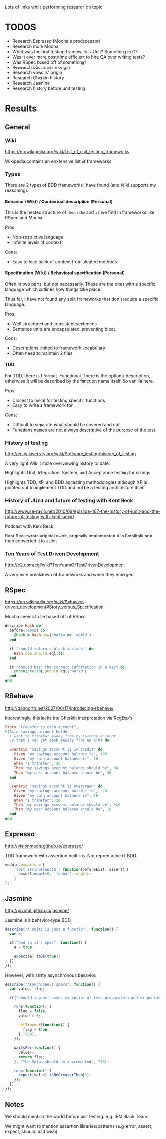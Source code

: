 Lots of links while performing research on topic

# TODOS

- Research Espresso (Mocha's predecessor)
- Research more Mocha
- What was the first testing framework, JUnit? Something in C?
- Was it ever more cost/time efficient to hire QA over writing tests?
- Was RSpec based off of something?
- Research cucumber's origin
- Research vows.js' origin
- Research Gherkin history
- Research Jasmine
- Research history before unit testing

# Results

## General
### Wiki
https://en.wikipedia.org/wiki/List_of_unit_testing_frameworks

Wikipedia contains an enxtensive list of frameworks

### Types
There are 2 types of BDD frameworks I have found (and Wiki supports my reasoning).

#### Behavior (Wiki) / Contextual description (Personal)
This is the nested structure of `describe` and `it` we find in frameworks like RSpec and Mocha.

Pros:

- Non-restrictive language
- Infinite levels of context

Cons:

- Easy to lose track of context from bloated methods

#### Specification (Wiki) / Behavioral specification (Personal)
Often in two parts, but not necessarily. These are the ones with a specific language which outlines how things take place.

Thus far, I have not found any split frameworks that don't require a specific language.

Pros:

- Well structured and consistent sentences
- Sentence units are encapsulated, preventing bloat.

Cons:

- Descriptions limited to framework vocabulary
- Often need to maintain 2 files

#### TDD
For TDD, there is 1 format. Functional. There is the optional description, otherwise it will be described by the function name itself. So vanilla here.

Pros:

- Closest to metal for testing specific functions
- Easy to write a framework for

Cons:

- Difficult to separate what should be covered and not
- Functions names are not always descriptive of the purpose of the test

### History of testing
http://en.wikiversity.org/wiki/Software_testing/history_of_testing

A very light Wiki article overviewing history to date.

Highlights Unit, Integration, System, and Acceptance testing for sizings.

Highlights TDD, XP, and BDD as testing methodologies although XP is pointed out to implement TDD and not be a testing architecture itself

### History of JUnit and future of testing with Kent Beck
http://www.se-radio.net/2010/09/episode-167-the-history-of-junit-and-the-future-of-testing-with-kent-beck/

Podcast with Kent Beck.

Kent Beck wrote original xUnit, originally implemented it in Smalltalk and then converted it to JUnit

### Ten Years of Test Driven Development
http://c2.com/cgi/wiki?TenYearsOfTestDrivenDevelopment

A very nice breakdown of frameworks and when they emerged

## RSpec

https://en.wikipedia.org/wiki/Behavior-driven_development#Story_versus_Specification

Mocha seems to be based off of RSpec

```ruby
describe Hash do
  before(:each) do
    @hash = Hash.new(:hello => 'world')
  end

  it "should return a blank instance" do
    Hash.new.should eql({})
  end

  it "should hash the correct information in a key" do
    @hash[:hello].should eql('world')
  end
end
```


## RBehave
http://dannorth.net/2007/06/17/introducing-rbehave/

Interestingly, this lacks the Gherkin interpretation via RegExp's

```ruby
Story "transfer to cash account",
%(As a savings account holder
  I want to transfer money from my savings account
  So that I can get cash easily from an ATM) do

  Scenario "savings account is in credit" do
    Given "my savings account balance is", 100
    Given "my cash account balance is", 10
    When "I transfer", 20
    Then "my savings account balance should be", 80
    Then "my cash account balance should be", 30
  end

  Scenario "savings account is overdrawn" do
    Given "my savings account balance is", -20
    Given "my cash account balance is", 10
    When "I transfer", 20
    Then "my savings account balance should be", -20
    Then "my cash account balance should be", 10
  end
end
```

## Expresso
http://visionmedia.github.io/expresso/

TDD framework with assertion built-ins. Not reprentative of BDD.

```js
module.exports = {
    'test String#length': function(beforeExit, assert) {
      assert.equal(6, 'foobar'.length);
    }
};
```

## Jasmine
http://pivotal.github.io/jasmine/

Jasmine is a behavior-type BDD

```js
describe("A suite is just a function", function() {
  var a;

  it("and so is a spec", function() {
    a = true;

    expect(a).toBe(true);
  });
});
```

However, with shitty asynchronous behavior.

```js
describe("Asynchronous specs", function() {
  var value, flag;

  it("should support async execution of test preparation and exepectations", function() {

    runs(function() {
      flag = false;
      value = 0;

      setTimeout(function() {
        flag = true;
      }, 500);
    });

    waitsFor(function() {
      value++;
      return flag;
    }, "The Value should be incremented", 750);

    runs(function() {
      expect(value).toBeGreaterThan(0);
    });
  });
});
```

## Notes
We should mention the world before unit testing. e.g. IBM Black Team

We might want to mention assertion libraries/patterns (e.g. error, assert, expect, should, and wish).